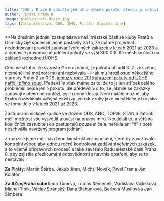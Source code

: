 ```yaml
---
title: "ODS v Praze 8 odmítla jednat o vysoké pokutě, kterou jí udělil antimonopolní úřad. Není nám to jedno, vzkazuje opozice"
author: Piráti Praha 8
image: posts/pirati-8zije.jpg
tags: [Zastupitelstvo, ODS, ÚOHS, Piráti, Osmička žije]
---
```


**Na dnešním jednání zastupitelstva naší městské části se kluby Pirátů a Osmičky žije společně jasně postavily za to, že máme projednat nedodržování pravidel zadávání veřejných zakázek v letech 2021 až 2023 a a nedávné pravomocné udělení pokuty ve výši 300 000 Kč městské části na základě rozhodnutí ÚOHS.

Ceníme si toho, že starosta Gros oznámil, že pokutu uhradil 3. 2. ze svého, nicméně jiná možnost mu ani nezbývala – jinak mu hrozil osud někdejšího starosty Prahy 2 za ODS, [jemuž v roce 2015 uhrazení pokuty od ÚOHS nařídil přímo soud](https://zpravy.aktualne.cz/domaci/prvni-starosta-ma-platit-za-zmanipulovanou-zakazku/r~2ece6c40353a11e595f70025900fea04/). Především však máme za to, že to je jen střípek celého problému: nejde jen o pokutu, ale především o to, že jakmile se zakázky zadávají v otevřené soutěži, jejich ceny klesají. Není nadále možné, aby Praha 8 rozdávala veřejné zakázky jen tak z ruky jako na běžícím páse jako se tomu dělo v letech 2021 až 2023. 

Zástupci osmičkové koalice ve složení ODS, ANO, TOP09, STAN a Patrioti měli možnost vše vysvětlit a uvést na pravou míru. Neudělali to, a většina koaličních zastupitelek a zastupitelů pouze mlčela, neřekla ani “ň” a poté neschválila navržený program jednání. 

Z opozice jsme měli navrženo konstruktivní usnesení, které by zavazovalo kontrolní výbor, aby jednou ročně kontrolovat zadávání veřejných zakázek, a to včetně přípravných procesů a také zavázalo Radu městské části Praha 8, aby zajistila přezkoumání odpovědnosti a navrhla opatření, aby se to nestávalo. 

**Za Piráty:**
Martin Štěrba, Jakub Jiran, Michal Novák, Pavel Fran a Jan Kolátor

**Za 8Žije/Praha sobě**
Ilona Tůmová, Tomáš Němeček, Vladislava Vojtíšková, Michal Trník, Václav Stránský, Dana Blahunková, Barbora Musilová a Jan Šimbera


